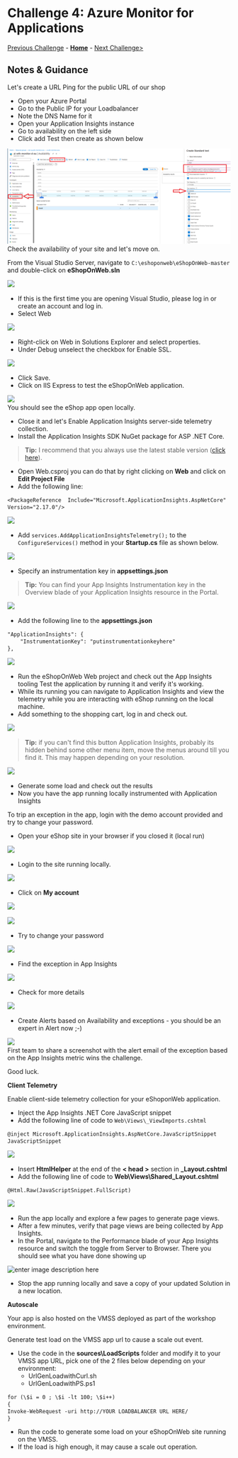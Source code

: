 # Challenge 4: Azure Monitor for Applications

[Previous Challenge](./03-Azure-Monitor-For-Virtual-Machines.md) - **[Home](../README.md)** - [Next Challenge>](./05-Azure-Monitor-For-Containers.md)

## Notes & Guidance

Let's create a URL Ping for the public URL of our shop
- Open your Azure Portal
- Go to the Public IP for your Loadbalancer
- Note the DNS Name for it
- Open your Application Insights instance
- Go to availability on the left side
- Click add Test then create as shown below  

![](../Images/04-01-urlping.png)
Check the availability of your site and let's move on.

From the Visual Studio Server, navigate to
`C:\eshoponweb\eShopOnWeb-master` and double-click on **eShopOnWeb.sln**  
  
![](https://github.com/msghaleb/AzureMonitorHackathon/raw/master/images/image51.png)  
- If this is the first time you are opening Visual Studio, please log in or create an account and log in.
- Select Web  

![](https://github.com/msghaleb/AzureMonitorHackathon/raw/master/images/image52.png)  
- Right-click on Web in Solutions Explorer and select properties. 
- Under Debug unselect the checkbox for Enable SSL.
  
![](https://github.com/msghaleb/AzureMonitorHackathon/raw/master/images/image53.png)  
- Click Save.
- Click on IIS Express to test the eShopOnWeb application.  

![](https://github.com/msghaleb/AzureMonitorHackathon/raw/master/images/image54.jpeg)  
You should see the eShop app open locally. 
- Close it and let's Enable Application Insights server-side telemetry collection.
- Install the Application Insights SDK NuGet package for ASP .NET Core. 

>**Tip:** I recommend that you always use the latest stable version ([click here](https://www.nuget.org/packages/Microsoft.ApplicationInsights.AspNetCore)).   

- Open Web.csproj you can do that by right clicking on **Web** and click on **Edit Project File**
- Add the following line:
```
<PackageReference  Include="Microsoft.ApplicationInsights.AspNetCore" Version="2.17.0"/>
```    
![](https://github.com/msghaleb/AzureMonitorHackathon/raw/master/images/image55.png)    
- Add `services.AddApplicationInsightsTelemetry();` to the `ConfigureServices()` method in your **Startup.cs** file as shown below.    

![](https://github.com/msghaleb/AzureMonitorHackathon/raw/master/images/image56.png)    
- Specify an instrumentation key in **appsettings.json**  

>**Tip:** You can find your App Insights Instrumentation key in the Overview blade of your Application Insights resource in the Portal.    

![](https://github.com/msghaleb/AzureMonitorHackathon/raw/master/images/image57.png)    
- Add the following line to the **appsettings.json**
```
"ApplicationInsights": {  
	"InstrumentationKey": "putinstrumentationkeyhere"  
},  
```  

![](https://github.com/msghaleb/AzureMonitorHackathon/raw/master/images/image58.png)  
- Run the eShopOnWeb Web project and check out the App Insights tooling Test the application by running it and verify it's working.
- While its running you can navigate to Application Insights and view the telemetry while you are interacting with eShop running on the local machine. 
- Add something to the shopping cart, log in and check out.  



![](https://github.com/msghaleb/AzureMonitorHackathon/raw/master/images/image59.png)  
>**Tip:** if you can't find this button Application Insights, probably its hidden behind some other menu item, move the menus around till you find it. This may happen depending on your resolution.    
  
![](https://github.com/msghaleb/AzureMonitorHackathon/raw/master/images/image60.png)  
- Generate some load and check out the results
- Now you have the app running locally instrumented with Application Insights

To trip an exception in the app, login with the demo account provided and try to change your password.
- Open your eShop site in your browser if you closed it (local run)   

![](https://github.com/msghaleb/AzureMonitorHackathon/raw/master/images/image61.png)  
- Login to the site running locally. 
  
![](https://github.com/msghaleb/AzureMonitorHackathon/raw/master/images/image62.png)    
 - Click on **My account**

![](https://github.com/msghaleb/AzureMonitorHackathon/raw/master/images/image63.png)  

![](https://github.com/msghaleb/AzureMonitorHackathon/raw/master/images/image64.png)  
- Try to change your password  

![](https://github.com/msghaleb/AzureMonitorHackathon/raw/master/images/image65.png)  
- Find the exception in App Insights  

![](https://github.com/msghaleb/AzureMonitorHackathon/raw/master/images/image66.png)  
- Check for more details

![](https://github.com/msghaleb/AzureMonitorHackathon/raw/master/images/image67.png)  
- Create Alerts based on Availability and exceptions - you should be an expert in Alert now ;-)

![](https://github.com/msghaleb/AzureMonitorHackathon/raw/master/images/image68.png)  
First team to share a screenshot with the alert email of the exception based on the App Insights metric wins the challenge.  

Good luck.  

**Client Telemetry**

Enable client-side telemetry collection for your eShoponWeb application.  
- Inject the App Insights .NET Core JavaScript snippet
- Add the following line of code to `Web\Views\_ViewImports.cshtml`
```
@inject Microsoft.ApplicationInsights.AspNetCore.JavaScriptSnippet JavaScriptSnippet
```   
   
![](https://github.com/msghaleb/AzureMonitorHackathon/raw/master/images/image69.png)    
- Insert **HtmlHelper** at the end of the **< head >** section in **_Layout.cshtml**
- Add the following line of code to **Web\Views\Shared\_Layout.cshtml**
```
@Html.Raw(JavaScriptSnippet.FullScript)
```
  
![](https://github.com/msghaleb/AzureMonitorHackathon/raw/master/images/image70.png)  
- Run the app locally and explore a few pages to generate page views.
- After a few minutes, verify that page views are being collected by App Insights.
- In the Portal, navigate to the Performance blade of your App Insights resource and switch the toggle from Server to Browser. There you should see what you have done showing up

![enter image description here](https://github.com/msghaleb/AzureMonitorHackathon/raw/master/images/image70_2.png)  
- Stop the app running locally and save a copy of your updated Solution in a new location.

**Autoscale**

Your app is also hosted on the VMSS deployed as part of the workshop environment. 

Generate test load on the VMSS app url to cause a scale out event.

- Use the code in the **sources\LoadScripts** folder and modify it to your VMSS app URL, pick one of the 2 files below depending on your environment:
	- UrlGenLoadwithCurl.sh
	- UrlGenLoadwithPS.ps1
 
```
for (\$i = 0 ; \$i -lt 100; \$i++)
{
Invoke-WebRequest -uri http://YOUR LOADBALANCER URL HERE/
}
```

- Run the code to generate some load on your eShopOnWeb site running on the VMSS. 
- If the load is high enough, it may cause a scale out operation.  
